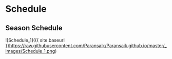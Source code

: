 ---
---

# Schedule

## Season Schedule

![Schedule_1]({{ site.baseurl }}https://raw.githubusercontent.com/Paransaik/Paransaik.github.io/master/_images/Schedule_1.png)

